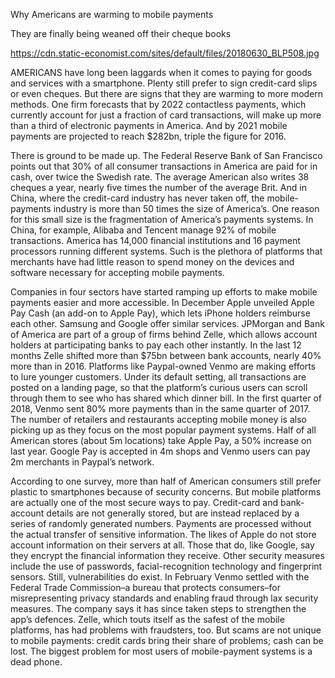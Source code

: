 Why Americans are warming to mobile payments

They are finally being weaned off their cheque books

https://cdn.static-economist.com/sites/default/files/20180630_BLP508.jpg

AMERICANS have long been laggards when it comes to paying for goods and services with a smartphone. Plenty still prefer to sign credit-card slips or even cheques. But there are signs that they are warming to more modern methods. One firm forecasts that by 2022 contactless payments, which currently account for just a fraction of card transactions, will make up more than a third of electronic payments in America. And by 2021 mobile payments are projected to reach $282bn, triple the figure for 2016. 

There is ground to be made up. The Federal Reserve Bank of San Francisco points out that 30% of all consumer transactions in America are paid for in cash, over twice the Swedish rate. The average American also writes 38 cheques a year, nearly five times the number of the average Brit. And in China, where the credit-card industry has never taken off, the mobile-payments industry is more than 50 times the size of America’s. One reason for this small size is the fragmentation of America’s payments systems. In China, for example, Alibaba and Tencent manage 92% of mobile transactions. America has 14,000 financial institutions and 16 payment processors running different systems. Such is the plethora of platforms that merchants have had little reason to spend money on the devices and software necessary for accepting mobile payments.

Companies in four sectors have started ramping up efforts to make mobile payments easier and more accessible. In December Apple unveiled Apple Pay Cash (an add-on to Apple Pay), which lets iPhone holders reimburse each other. Samsung and Google offer similar services. JPMorgan and Bank of America are part of a group of firms behind Zelle, which allows account holders at participating banks to pay each other instantly. In the last 12 months Zelle shifted more than $75bn between bank accounts, nearly 40% more than in 2016. Platforms like Paypal-owned Venmo are making efforts to lure younger customers. Under its default setting, all transactions are posted on a landing page, so that the platform’s curious users can scroll through them to see who has shared which dinner bill. In the first quarter of 2018, Venmo sent 80% more payments than in the same quarter of 2017. The number of retailers and restaurants accepting mobile money is also picking up as they focus on the most popular payment systems. Half of all American stores (about 5m locations) take Apple Pay, a 50% increase on last year. Google Pay is accepted in 4m shops and Venmo users can pay 2m merchants in Paypal’s network. 

According to one survey, more than half of American consumers still prefer plastic to smartphones because of security concerns. But mobile platforms are actually one of the most secure ways to pay. Credit-card and bank-account details are not generally stored, but are instead replaced by a series of randomly generated numbers. Payments are processed without the actual transfer of sensitive information. The likes of Apple do not store account information on their servers at all. Those that do, like Google, say they encrypt the financial information they receive. Other security measures include the use of passwords, facial-recognition technology and fingerprint sensors. Still, vulnerabilities do exist. In February Venmo settled with the Federal Trade Commission–a bureau that protects consumers–for misrepresenting privacy standards and enabling fraud through lax security measures. The company says it has since taken steps to strengthen the app’s defences. Zelle, which touts itself as the safest of the mobile platforms, has had problems with fraudsters, too. But scams are not unique to mobile payments: credit cards bring their share of problems; cash can be lost. The biggest problem for most users of mobile-payment systems is a dead phone.